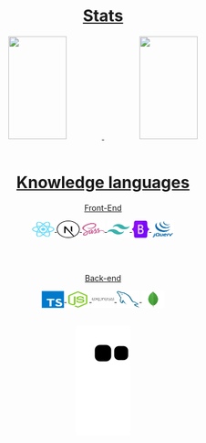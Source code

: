 ## 
<div align="center">
  <a href="https://github.com/FeBassetto">
    <h1>Stats</h1>
  <img height="180em" width="45%" src="https://github-readme-stats.vercel.app/api?username=FeBassetto&show_icons=true&theme=dark"/>
  <img height="180em" width="45%" src="https://github-readme-stats.vercel.app/api/top-langs/?username=FeBassetto&layout=compact&langs_count=7&theme=dark"/> 
    <div><br>
    <h1>Knowledge languages</h1>
    <p>Front-End</p>
  <img align="center" alt="React" title="React" height="30" width="40" src="https://github.com/FeBassetto/devicons/blob/main/icons/react/react-original.svg">
  <img align="center" alt="Nextjs" title="Nextjs" height="30" width="40" src="https://github.com/FeBassetto/devicons/blob/main/icons/nextjs/nextjs-line.svg">
  <img align="center" alt="Sass" title="Sass" height="30" width="40" src="https://github.com/FeBassetto/devicons/blob/main/icons/sass/sass-original.svg">
   <img align="center" alt="Tailwind" title="Tailwind" height="30" width="40" src="https://github.com/FeBassetto/devicons/blob/main/icons/tailwindcss/tailwindcss-plain.svg">
  <img align="center" alt="Bootstrap" title="Bootstrap" height="30" width="30" src="https://github.com/FeBassetto/devicons/blob/main/icons/bootstrap/bootstrap-original.svg">
  <img align="center" alt="JQuery" title="JQuery" height="30" width="40" src="https://github.com/FeBassetto/devicons/blob/main/icons/jquery/jquery-plain-wordmark.svg">
  
   <br><br>
  
  <p>Back-end</p>
  <img align="center" alt="Ts" title="TS" height="30" width="40" src="https://github.com/FeBassetto/devicons/blob/main/icons/typescript/typescript-original.svg">
  <img align="center" alt="Node" title="Node" height="30" width="40" src="https://github.com/FeBassetto/devicons/blob/main/icons/nodejs/nodejs-original.svg">
  <img align="center" alt="Express" title="Express" height="30" width="40" src="https://github.com/FeBassetto/devicons/blob/main/icons/express/express-original-wordmark.svg">
  <img align="center" alt="MySQL" title="MySQL" height="30" width="40" src="https://github.com/FeBassetto/devicons/blob/main/icons/mysql/mysql-original.svg">
  <img align="center" alt="MongoDB" title="MongoDB" height="30" width="40" src="https://github.com/FeBassetto/devicons/blob/main/icons/mongodb/mongodb-original.svg">
  <br><br>
 
  ![Snake animation](https://github.com/rafaballerini/rafaballerini/blob/output/github-contribution-grid-snake.svg)
 
</div>
  
    
</div>

